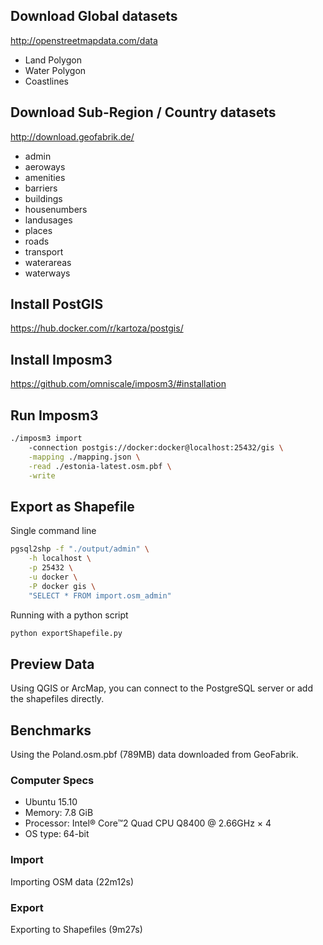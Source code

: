 ## Download Global datasets

http://openstreetmapdata.com/data

- Land Polygon
- Water Polygon
- Coastlines

## Download Sub-Region / Country datasets

http://download.geofabrik.de/

- admin
- aeroways
- amenities
- barriers
- buildings
- housenumbers
- landusages
- places
- roads
- transport
- waterareas
- waterways

## Install PostGIS

https://hub.docker.com/r/kartoza/postgis/

## Install Imposm3

https://github.com/omniscale/imposm3/#installation

## Run Imposm3

```bash
./imposm3 import
    -connection postgis://docker:docker@localhost:25432/gis \
    -mapping ./mapping.json \
    -read ./estonia-latest.osm.pbf \
    -write
```

## Export as Shapefile

Single command line

```bash
pgsql2shp -f "./output/admin" \
    -h localhost \
    -p 25432 \
    -u docker \
    -P docker gis \
    "SELECT * FROM import.osm_admin"
```

Running with a python script

```python
python exportShapefile.py
```

## Preview Data

Using QGIS or ArcMap, you can connect to the PostgreSQL server or add the shapefiles directly.

## Benchmarks

Using the Poland.osm.pbf (789MB) data downloaded from GeoFabrik.

### Computer Specs

- Ubuntu 15.10
- Memory: 7.8 GiB
- Processor: Intel® Core™2 Quad CPU Q8400 @ 2.66GHz × 4 
- OS type: 64-bit

### Import

Importing OSM data (22m12s)

### Export

Exporting to Shapefiles (9m27s)
